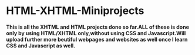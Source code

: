# HTML-XHTML-Miniprojects
**This is all the XHTML and HTML projects done so far.ALL of these is done only by using HTML/XHTML only,without using CSS and Javascript.Will upload further more beutiful webpages and websites as well once I learn CSS and Javascript as well.**
